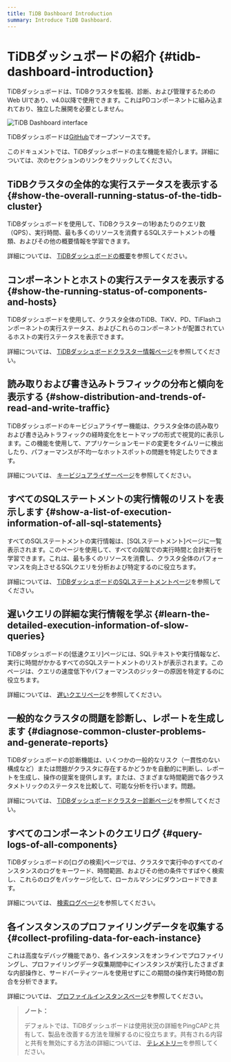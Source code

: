 ```yaml
---
title: TiDB Dashboard Introduction
summary: Introduce TiDB Dashboard.
---
```


# TiDBダッシュボードの紹介 {#tidb-dashboard-introduction}

TiDBダッシュボードは、TiDBクラスタを監視、診断、および管理するためのWeb UIであり、v4.0以降で使用できます。これはPDコンポーネントに組み込まれており、独立した展開を必要としません。

![TiDB Dashboard interface](https://docs-download.pingcap.com/media/images/docs/dashboard/dashboard-intro.gif)

TiDBダッシュボードは[GitHub](https://github.com/pingcap-incubator/tidb-dashboard)でオープンソースです。

このドキュメントでは、TiDBダッシュボードの主な機能を紹介します。詳細については、次のセクションのリンクをクリックしてください。

## TiDBクラスタの全体的な実行ステータスを表示する {#show-the-overall-running-status-of-the-tidb-cluster}

TiDBダッシュボードを使用して、TiDBクラスターの1秒あたりのクエリ数（QPS）、実行時間、最も多くのリソースを消費するSQLステートメントの種類、およびその他の概要情報を学習できます。

詳細については、 [TiDBダッシュボードの概要](/dashboard/dashboard-overview.md)を参照してください。

## コンポーネントとホストの実行ステータスを表示する {#show-the-running-status-of-components-and-hosts}

TiDBダッシュボードを使用して、クラスタ全体のTiDB、TiKV、PD、TiFlashコンポーネントの実行ステータス、およびこれらのコンポーネントが配置されているホストの実行ステータスを表示できます。

詳細については、 [TiDBダッシュボードクラスター情報ページ](/dashboard/dashboard-cluster-info.md)を参照してください。

## 読み取りおよび書き込みトラフィックの分布と傾向を表示する {#show-distribution-and-trends-of-read-and-write-traffic}

TiDBダッシュボードのキービジュアライザー機能は、クラスタ全体の読み取りおよび書き込みトラフィックの経時変化をヒートマップの形式で視覚的に表示します。この機能を使用して、アプリケーションモードの変更をタイムリーに検出したり、パフォーマンスが不均一なホットスポットの問題を特定したりできます。

詳細については、 [キービジュアライザーページ](/dashboard/dashboard-key-visualizer.md)を参照してください。

## すべてのSQLステートメントの実行情報のリストを表示します {#show-a-list-of-execution-information-of-all-sql-statements}

すべてのSQLステートメントの実行情報は、[SQLステートメント]ページに一覧表示されます。このページを使用して、すべての段階での実行時間と合計実行を学習できます。これは、最も多くのリソースを消費し、クラスタ全体のパフォーマンスを向上させるSQLクエリを分析および特定するのに役立ちます。

詳細については、 [TiDBダッシュボードのSQLステートメントページ](/dashboard/dashboard-statement-list.md)を参照してください。

## 遅いクエリの詳細な実行情報を学ぶ {#learn-the-detailed-execution-information-of-slow-queries}

TiDBダッシュボードの[低速クエリ]ページには、SQLテキストや実行情報など、実行に時間がかかるすべてのSQLステートメントのリストが表示されます。このページは、クエリの速度低下やパフォーマンスのジッターの原因を特定するのに役立ちます。

詳細については、 [遅いクエリページ](/dashboard/dashboard-slow-query.md)を参照してください。

## 一般的なクラスタの問題を診断し、レポートを生成します {#diagnose-common-cluster-problems-and-generate-reports}

TiDBダッシュボードの診断機能は、いくつかの一般的なリスク（一貫性のない構成など）または問題がクラスタに存在するかどうかを自動的に判断し、レポートを生成し、操作の提案を提供します。または、さまざまな時間範囲で各クラスタメトリックのステータスを比較して、可能な分析を行います。問題。

詳細については、 [TiDBダッシュボードクラスター診断ページ](/dashboard/dashboard-diagnostics-access.md)を参照してください。

## すべてのコンポーネントのクエリログ {#query-logs-of-all-components}

TiDBダッシュボードの[ログの検索]ページでは、クラスタで実行中のすべてのインスタンスのログをキーワード、時間範囲、およびその他の条件ですばやく検索し、これらのログをパッケージ化して、ローカルマシンにダウンロードできます。

詳細については、 [検索ログページ](/dashboard/dashboard-log-search.md)を参照してください。

## 各インスタンスのプロファイリングデータを収集する {#collect-profiling-data-for-each-instance}

これは高度なデバッグ機能であり、各インスタンスをオンラインでプロファイリングし、プロファイリングデータ収集期間中にインスタンスが実行したさまざまな内部操作と、サードパーティツールを使用せずにこの期間の操作実行時間の割合を分析できます。

詳細については、 [プロファイルインスタンスページ](/dashboard/dashboard-profiling.md)を参照してください。

> **ノート：**
>
> デフォルトでは、TiDBダッシュボードは使用状況の詳細をPingCAPと共有して、製品を改善する方法を理解するのに役立ちます。共有される内容と共有を無効にする方法の詳細については、 [テレメトリー](/telemetry.md)を参照してください。
